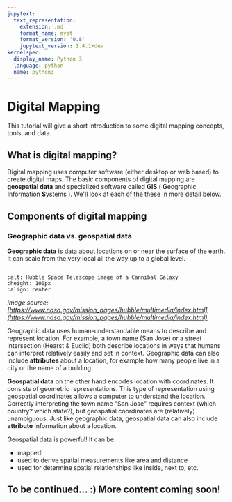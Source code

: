 ```yaml
---
jupytext:
  text_representation:
    extension: .md
    format_name: myst
    format_version: '0.8'
    jupytext_version: 1.4.1+dev
kernelspec:
  display_name: Python 3
  language: python
  name: python3
---
```


# Digital Mapping

This tutorial will give a short introduction to some digital mapping concepts, tools, and data.

## What is digital mapping?

Digital mapping uses computer software (either desktop or web based) to create digital maps. The basic components of digital mapping are **geospatial data** and specialized software called **GIS** ( **G**eographic **I**nformation **S**ystems ). We'll look at each of the these in more detail below.

## Components of digital mapping

### Geographic data vs. geospatial data

**Geographic data** is data about locations on or near the surface of the earth. It can scale from the very local all the way up to a global level.
```{note} Because geographic data only includes data on or near the surface of the earth it does not include data about outer space or other planets!
```
```{image} ./images/no_potw2013a.jpg
:alt: Hubble Space Telescope image of a Cannibal Galaxy
:height: 100px
:align: center
```
<em>Image source: [https://www.nasa.gov/mission_pages/hubble/multimedia/index.html](https://www.nasa.gov/mission_pages/hubble/multimedia/index.html)</em>

Geographic data uses human-understandable means to describe and represent location. For example, a town name (San Jose) or a street intersection (Hearst & Euclid) both describe locations in ways that humans can interpret relatively easily and set in context. Geographic data can also include **attributes** about a location, for example how many people live in a city or the name of a building.

**Geospatial data** on the other hand encodes location with coordinates. It consists of geometric representations. This type of representation using geospatial coordinates allows a computer to understand the location. Correctly interpreting the town name "San Jose" requires context (which country? which state?), but geospatial coordinates are (relatively) unambiguous. Just like geographic data, geospatial data can also include **attribute** information about a location.

Geospatial data is powerful! It can be:
* mapped!
* used to derive spatial measurements like area and distance
* used for determine spatial relationships like inside, next to, etc.

## To be continued... :) More content coming soon!
